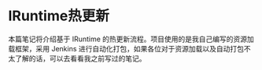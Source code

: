 # IRuntime热更新

本篇笔记将介绍基于 IRuntime 的热更新流程。项目使用的是我自己编写的资源加载框架，采用 Jenkins 进行自动化打包，如果各位对于资源加载以及自动打包不太了解的话，可以去看看我之前写过的笔记。